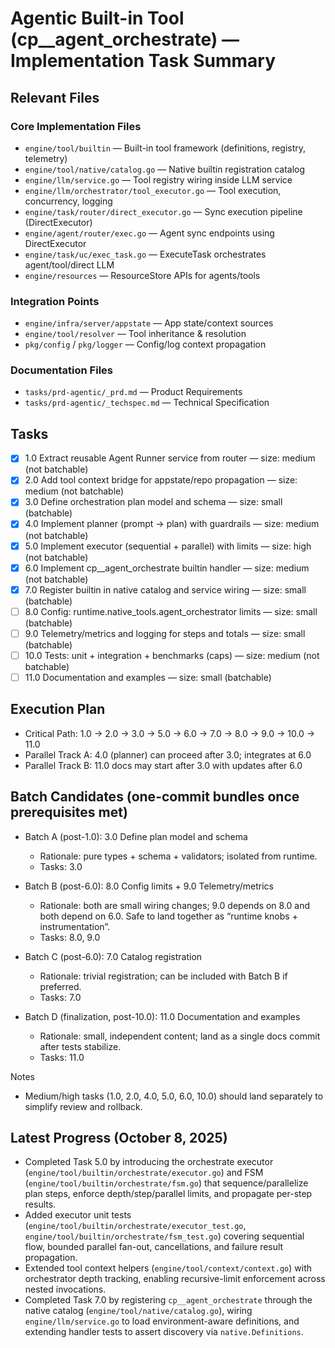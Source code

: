 # Agentic Built-in Tool (cp\_\_agent_orchestrate) — Implementation Task Summary

## Relevant Files

### Core Implementation Files

- `engine/tool/builtin` — Built-in tool framework (definitions, registry, telemetry)
- `engine/tool/native/catalog.go` — Native builtin registration catalog
- `engine/llm/service.go` — Tool registry wiring inside LLM service
- `engine/llm/orchestrator/tool_executor.go` — Tool execution, concurrency, logging
- `engine/task/router/direct_executor.go` — Sync execution pipeline (DirectExecutor)
- `engine/agent/router/exec.go` — Agent sync endpoints using DirectExecutor
- `engine/task/uc/exec_task.go` — ExecuteTask orchestrates agent/tool/direct LLM
- `engine/resources` — ResourceStore APIs for agents/tools

### Integration Points

- `engine/infra/server/appstate` — App state/context sources
- `engine/tool/resolver` — Tool inheritance & resolution
- `pkg/config` / `pkg/logger` — Config/log context propagation

### Documentation Files

- `tasks/prd-agentic/_prd.md` — Product Requirements
- `tasks/prd-agentic/_techspec.md` — Technical Specification

## Tasks

- [x] 1.0 Extract reusable Agent Runner service from router — size: medium (not batchable)
- [x] 2.0 Add tool context bridge for appstate/repo propagation — size: medium (not batchable)
- [x] 3.0 Define orchestration plan model and schema — size: small (batchable)
- [x] 4.0 Implement planner (prompt → plan) with guardrails — size: medium (not batchable)
- [x] 5.0 Implement executor (sequential + parallel) with limits — size: high (not batchable)
- [x] 6.0 Implement cp\_\_agent_orchestrate builtin handler — size: medium (not batchable)
- [x] 7.0 Register builtin in native catalog and service wiring — size: small (batchable)
- [ ] 8.0 Config: runtime.native_tools.agent_orchestrator limits — size: small (batchable)
- [ ] 9.0 Telemetry/metrics and logging for steps and totals — size: small (batchable)
- [ ] 10.0 Tests: unit + integration + benchmarks (caps) — size: medium (not batchable)
- [ ] 11.0 Documentation and examples — size: small (batchable)

## Execution Plan

- Critical Path: 1.0 → 2.0 → 3.0 → 5.0 → 6.0 → 7.0 → 8.0 → 9.0 → 10.0 → 11.0
- Parallel Track A: 4.0 (planner) can proceed after 3.0; integrates at 6.0
- Parallel Track B: 11.0 docs may start after 3.0 with updates after 6.0

## Batch Candidates (one-commit bundles once prerequisites met)

- Batch A (post-1.0): 3.0 Define plan model and schema
  - Rationale: pure types + schema + validators; isolated from runtime.
  - Tasks: 3.0

- Batch B (post-6.0): 8.0 Config limits + 9.0 Telemetry/metrics
  - Rationale: both are small wiring changes; 9.0 depends on 8.0 and both depend on 6.0. Safe to land together as “runtime knobs + instrumentation”.
  - Tasks: 8.0, 9.0

- Batch C (post-6.0): 7.0 Catalog registration
  - Rationale: trivial registration; can be included with Batch B if preferred.
  - Tasks: 7.0

- Batch D (finalization, post-10.0): 11.0 Documentation and examples
  - Rationale: small, independent content; land as a single docs commit after tests stabilize.
  - Tasks: 11.0

Notes

- Medium/high tasks (1.0, 2.0, 4.0, 5.0, 6.0, 10.0) should land separately to simplify review and rollback.

## Latest Progress (October 8, 2025)

- Completed Task 5.0 by introducing the orchestrate executor (`engine/tool/builtin/orchestrate/executor.go`) and FSM (`engine/tool/builtin/orchestrate/fsm.go`) that sequence/parallelize plan steps, enforce depth/step/parallel limits, and propagate per-step results.
- Added executor unit tests (`engine/tool/builtin/orchestrate/executor_test.go`, `engine/tool/builtin/orchestrate/fsm_test.go`) covering sequential flow, bounded parallel fan-out, cancellations, and failure result propagation.
- Extended tool context helpers (`engine/tool/context/context.go`) with orchestrator depth tracking, enabling recursive-limit enforcement across nested invocations.
- Completed Task 7.0 by registering `cp__agent_orchestrate` through the native catalog (`engine/tool/native/catalog.go`), wiring `engine/llm/service.go` to load environment-aware definitions, and extending handler tests to assert discovery via `native.Definitions`.
